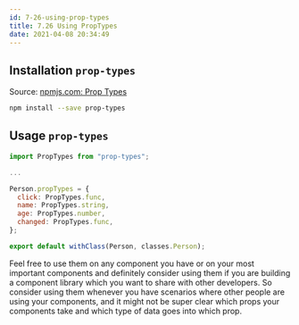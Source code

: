 ```yaml
---
id: 7-26-using-prop-types
title: 7.26 Using PropTypes
date: 2021-04-08 20:34:49
---
```


## Installation `prop-types`

Source: <a href='https://www.npmjs.com/package/prop-types' class='external'>npmjs.com: Prop Types</a>

```bash npm2yarn
npm install --save prop-types
```

## Usage `prop-types`

```jsx title="Person.js" {1,5-10}
import PropTypes from "prop-types";

...

Person.propTypes = {
  click: PropTypes.func,
  name: PropTypes.string,
  age: PropTypes.number,
  changed: PropTypes.func,
};

export default withClass(Person, classes.Person);
```

Feel free to use them on any component you have or on your most important components and definitely consider using them if you are building a component library which you want to share with other developers. So consider using them whenever you have scenarios where other people are using your components, and it might not be super clear which props your components take and which type of data goes into which prop.
